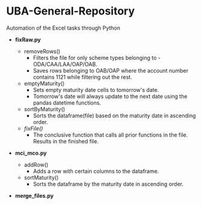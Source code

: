 # UBA-General-Repository

Automation of the Excel tasks through Python
* **fixRaw.py**
  * removeRows()
    * Filters the file for only scheme types belonging to - ODA/CAA/LAA/OAP/OAB.
    * Saves rows belonging to OAB/OAP where the account number contains 1121 while filtering out the rest.
  * emptyMaturity()
    * Sets empty maturity date cells to tomorrow's date.
    * Tomorrow's date will always update to the next date using the pandas datetime functions.
  * sortByMaturity()
    * Sorts the dataframe(file) based on the maturity date in ascending order.
  * *fixFile()*
    * The conclusive function that calls all prior functions in the file. Results in the finished file.
* **mci_mco.py**
  * addRow()
    * Adds a row with certain columns to the dataframe.
  * sortMaturity()
    * Sorts the dataframe by the maturity date in ascending order.

* **merge_files.py**
